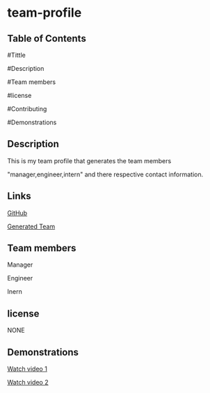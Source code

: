 # team-profile

## Table of Contents

#Tittle

#Description

#Team members

#license

#Contributing

#Demonstrations

##  Description

This is my team profile that generates the team members 

"manager,engineer,intern" and there respective contact information.

## Links

 [GitHub](https://github.com/latifah2022/team-profile)
 
 [Generated Team](http://localhost:52330/challenges/week5a/team-profile/dist/team.html)

## Team members

Manager

Engineer

Inern

## license

NONE

## Demonstrations

[Watch video 1](https://drive.google.com/file/d/1f66zfKikt92tCCYaHNuq3ermFFnFN7hz/view)

[Watch video 2](https://drive.google.com/file/d/1wyEq20-vmHdFzfuZpu9Ab6WEiWxqfILK/view)


